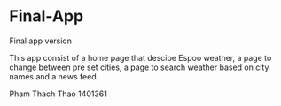 # Final-App
Final app version

This app consist of a home page that descibe Espoo weather, a page to change between pre set cities, a page to search weather based on city names and a news feed.

Pham Thach Thao 1401361
